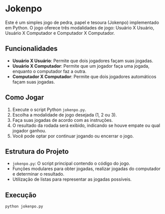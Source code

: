 # Jokenpo

Este é um simples jogo de pedra, papel e tesoura (Jokenpo) implementado em Python. O jogo oferece três modalidades de jogo: Usuário X Usuário, Usuário X Computador e Computador X Computador.

## Funcionalidades

- **Usuário X Usuário**: Permite que dois jogadores façam suas jogadas.
- **Usuário X Computador**: Permite que um jogador faça uma jogada, enquanto o computador faz a outra.
- **Computador X Computador**: Permite que dois jogadores automáticos façam suas jogadas.

## Como Jogar

1. Execute o script Python `jokenpo.py`.
2. Escolha a modalidade de jogo desejada (1, 2 ou 3).
3. Faça suas jogadas de acordo com as instruções.
4. O resultado da rodada será exibido, indicando se houve empate ou qual jogador ganhou.
5. Você pode optar por continuar jogando ou encerrar o jogo.

## Estrutura do Projeto

- `jokenpo.py`: O script principal contendo o código do jogo.
- Funções modulares para obter jogadas, realizar jogadas do computador e determinar o resultado.
- Utilização de listas para representar as jogadas possíveis.

## Execução

```bash
python jokenpo.py
